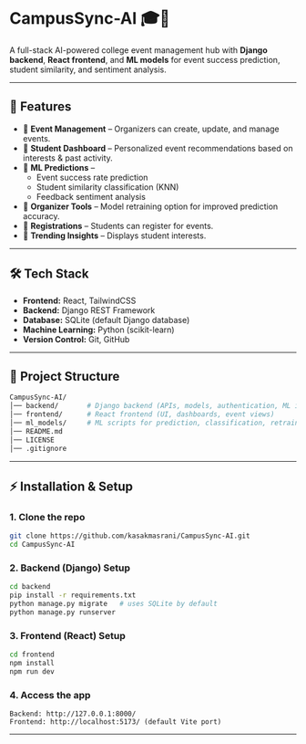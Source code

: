 # CampusSync-AI 🎓🤖  
A full-stack AI-powered college event management hub with **Django backend**, **React frontend**, and **ML models** for event success prediction, student similarity, and sentiment analysis.  

---

## 🚀 Features  
- 🔹 **Event Management** – Organizers can create, update, and manage events.  
- 🔹 **Student Dashboard** – Personalized event recommendations based on interests & past activity.  
- 🔹 **ML Predictions** –  
  - Event success rate prediction  
  - Student similarity classification (KNN)  
  - Feedback sentiment analysis  
- 🔹 **Organizer Tools** – Model retraining option for improved prediction accuracy.  
- 🔹 **Registrations** – Students can register for events.  
- 🔹 **Trending Insights** – Displays student interests.  

---

## 🛠 Tech Stack  
- **Frontend:** React, TailwindCSS  
- **Backend:** Django REST Framework  
- **Database:** SQLite (default Django database)  
- **Machine Learning:** Python (scikit-learn)  
- **Version Control:** Git, GitHub  

---

## 📂 Project Structure  
```bash
CampusSync-AI/
│── backend/       # Django backend (APIs, models, authentication, ML integration)
│── frontend/      # React frontend (UI, dashboards, event views)
│── ml_models/     # ML scripts for prediction, classification, retraining
│── README.md
│── LICENSE
│── .gitignore
```
---



## ⚡ Installation & Setup

### 1. Clone the repo

```bash
git clone https://github.com/kasakmasrani/CampusSync-AI.git
cd CampusSync-AI
```

### 2. Backend (Django) Setup

```bash
cd backend
pip install -r requirements.txt
python manage.py migrate   # uses SQLite by default
python manage.py runserver
```

### 3. Frontend (React) Setup

```bash
cd frontend
npm install
npm run dev
```

### 4. Access the app

```text
Backend: http://127.0.0.1:8000/
Frontend: http://localhost:5173/ (default Vite port)
```

---
